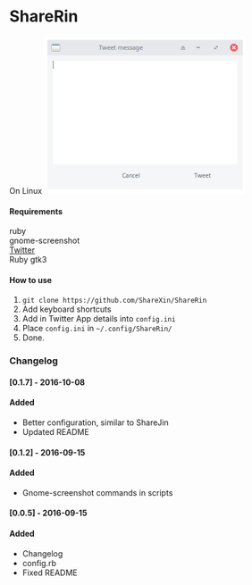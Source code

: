 # ShareRin  

On Linux
![Linux](https://raw.githubusercontent.com/ShareXin/ShareRin/master/twitter-2016-10-08-16_11_163_PM.png)

#### Requirements
ruby  
gnome-screenshot  
[Twitter](https://github.com/sixohsix/twitter)  
Ruby gtk3  

#### How to use
1. `git clone https://github.com/ShareXin/ShareRin`
2. Add keyboard shortcuts
3. Add in Twitter App details into `config.ini`
4. Place `config.ini` in `~/.config/ShareRin/`
5. Done.

### Changelog
#### [0.1.7] - 2016-10-08
#### Added
- Better configuration, similar to ShareJin
- Updated README

#### [0.1.2] - 2016-09-15
#### Added
- Gnome-screenshot commands in scripts

#### [0.0.5] - 2016-09-15
#### Added
- Changelog
- config.rb
- Fixed README
